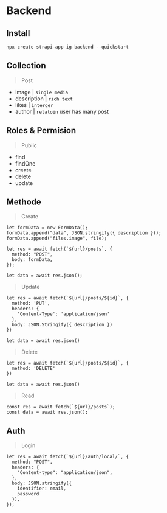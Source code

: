# Backend

## Install

```Shell
npx create-strapi-app ig-backend --quickstart
```

## Collection

> Post

- image | `single media`
- description | `rich text`
- likes | `interger`
- author | `relatoin` user has many post

## Roles & Permision

> Public

- find
- findOne
- create
- delete
- update

## Methode

> Create

```Js
let formData = new FormData();
formData.append("data", JSON.stringify({ description }));
formData.append("files.image", file);

let res = await fetch(`${url}/posts`, {
  method: "POST",
  body: formData,
});

let data = await res.json();
```

> Update

```Js
let res = await fetch(`${url}/posts/${id}`, {
  method: 'PUT',
  headers: {
    'Content-Type': 'application/json'
  },
  body: JSON.Stringify({ description })
})

let data = await res.json()
```

> Delete

```Js
let res = await fetch(`${url}/posts/${id}`, {
  method: 'DELETE'
})

let data = await res.json()
```

> Read

```Js
const res = await fetch(`${url}/posts`);
const data = await res.json();
```

## Auth

> Login

```Js
let res = await fetch(`${url}/auth/local/`, {
  method: "POST",
  headers: {
    "Content-type": "application/json",
  },
  body: JSON.stringify({
    identifier: email,
    password
  }),
});
```
